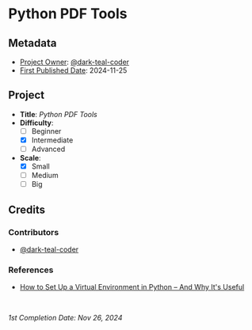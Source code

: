 <!-- README file for projects-->

# Python PDF Tools

## Metadata

- <ins>Project Owner</ins>: [@dark-teal-coder](github.com/dark-teal-coder)
- <ins>First Published Date</ins>: 2024-11-25

## Project

- **Title**: *Python PDF Tools*
- **Difficulty**:
  - [ ] Beginner
  - [x] Intermediate
  - [ ] Advanced
- **Scale**:
  - [x] Small
  - [ ] Medium
  - [ ] Big

## Credits 

### Contributors 

- [@dark-teal-coder](github.com/dark-teal-coder)

### References 

- [How to Set Up a Virtual Environment in Python – And Why It's Useful](https://www.freecodecamp.org/news/how-to-setup-virtual-environments-in-python/)

&nbsp;

*1st Completion Date: Nov 26, 2024*&emsp;
